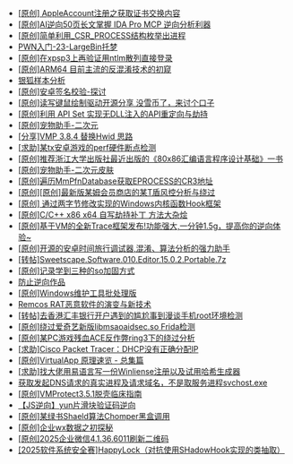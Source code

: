 + [[原创] AppleAccount注册之获取证书交换内容](https://bbs.kanxue.com/thread-285944.htm)
+ [[原创]AI逆向50页长文掌握 IDA Pro MCP 逆向分析利器](https://bbs.kanxue.com/thread-286813.htm)
+ [[原创]简单利用_CSR_PROCESS结构枚举出进程](https://bbs.kanxue.com/thread-286312.htm)
+ [PWN入门-23-LargeBin托梦](https://bbs.kanxue.com/thread-286882.htm)
+ [[原创]在xpsp3上再验证用ntlm散列直接登录](https://bbs.kanxue.com/thread-286881.htm)
+ [[原创]ARM64 目前主流的反混淆技术的初窥](https://bbs.kanxue.com/thread-285567.htm)
+ [银狐样本分析](https://bbs.kanxue.com/thread-281533.htm)
+ [[原创]安卓签名校验-探讨](https://bbs.kanxue.com/thread-285647.htm)
+ [[原创]读写键鼠绘制驱动开源分享 没雪币了，来讨个口子](https://bbs.kanxue.com/thread-286756.htm)
+ [[原创]利用 API Set 实现无DLL注入的API重定向与劫持](https://bbs.kanxue.com/thread-286823.htm)
+ [[原创]宠物助手-二次元](https://bbs.kanxue.com/thread-286859.htm)
+ [[分享]VMP 3.8.4 替换Hwid 思路](https://bbs.kanxue.com/thread-286879.htm)
+ [[求助]某tx安卓游戏的perf硬件断点检测](https://bbs.kanxue.com/thread-286867.htm)
+ [[原创]推荐浙江大学出版社最近出版的《80x86汇编语言程序设计基础》一书](https://bbs.kanxue.com/thread-286774.htm)
+ [[原创]宠物助手-二次元皮肤](https://bbs.kanxue.com/thread-286859.htm)
+ [[原创]遍历MmPfnDatabase获取EPROCESS的CR3地址](https://bbs.kanxue.com/thread-286598.htm)
+ [[原创][原创]最新版某姆会员商店的某T盾风控分析与绕过](https://bbs.kanxue.com/thread-286243.htm)
+ [[原创] 通过两字节修改实现的Windows内核函数Hook框架](https://bbs.kanxue.com/thread-286868.htm)
+ [[原创]C/C++ x86 x64 自写劫持补丁 方法大杂烩](https://bbs.kanxue.com/thread-282745.htm)
+ [[原创]基于VM的全新Trace框架发布!功能强大,一分钟1.5g，提高你的逆向体验~](https://bbs.kanxue.com/thread-285471.htm)
+ [[原创]开源的安卓时间旅行调试器,混淆、算法分析的强力助手](https://bbs.kanxue.com/thread-286457.htm)
+ [[转帖]Sweetscape.Software.010.Editor.15.0.2.Portable.7z](https://bbs.kanxue.com/thread-286309.htm)
+ [[原创]记录学到三种的so加固方式](https://bbs.kanxue.com/thread-286878.htm)
+ [防止逆向作品](https://bbs.kanxue.com/thread-281567.htm)
+ [[原创]Windows维护工具批处理版](https://bbs.kanxue.com/thread-286872.htm)
+ [Remcos RAT恶意软件的演变与新技术](https://bbs.kanxue.com/thread-286886.htm)
+ [[转帖]去香港汇丰银行开户遇到的尴尬事到漫谈手机root环境检测](https://bbs.kanxue.com/thread-285754.htm)
+ [[原创]绕过爱奇艺新版libmsaoaidsec.so Frida检测](https://bbs.kanxue.com/thread-280754.htm)
+ [[原创]某PC游戏残血ACE反作弊ring3下的绕过分析](https://bbs.kanxue.com/thread-284667.htm)
+ [[求助]Cisco Packet Tracer：DHCP没有正确分配IP](https://bbs.kanxue.com/thread-286860.htm)
+ [[原创]VirtualApp 原理速览 - 总集篇](https://bbs.kanxue.com/thread-286728.htm)
+ [[求助]找大佬用易语言写一份Winliense注册以及试用哈希生成器](https://bbs.kanxue.com/thread-282064.htm)
+ [获取发起DNS请求的真实进程及请求域名，不是取服务进程svchost.exe](https://bbs.kanxue.com/thread-286593.htm)
+ [[原创]VMProtect3.5.1脱壳临床指南](https://bbs.kanxue.com/thread-286780.htm)
+ [【JS逆向】yun片滑块验证码逆向](https://bbs.kanxue.com/thread-286252.htm)
+ [[原创]某绿书Shaeld算法Chomper黑盒调用](https://bbs.kanxue.com/thread-285705.htm)
+ [[原创]企业wx数据之初探秘](https://bbs.kanxue.com/thread-258589.htm)
+ [[原创]2025企业微信4.1.36.6011刷新二维码](https://bbs.kanxue.com/thread-286472.htm)
+ [[2025软件系统安全赛]HappyLock（对抗使用SHadowHook实现的类抽取）](https://bbs.kanxue.com/thread-285135.htm)
